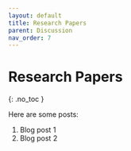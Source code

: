```yaml
---
layout: default
title: Research Papers
parent: Discussion
nav_order: 7
---
```


# Research Papers
{: .no_toc }

Here are some posts:

1. Blog post 1
2. Blog post 2
